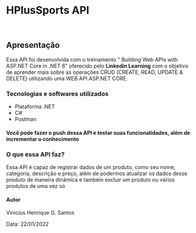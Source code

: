 <h1>HPlusSports API</h1>
<Br>
<h2>Apresentação</h2>
<p> Essa API foi desenvolvida com o treinamento "
Building Web APIs with ASP.NET Core in .NET 6" oferecido pelo <strong>Linkedin Learning</strong> com o objetivo de aprender mais sobre as operações CRUD (CREATE, READ, UPDATE & DELETE) utilizando uma WEB API ASP.NET CORE.

<div> 
<h3>Tecnologias e softwares utilizados</h3>
<ul>
<li>Plataforma .NET</li>
<li>C#</li>
<li>Postman</li>
</ul>
</div>

<h4>Você pode fazer o push dessa API e testar suas funcionalidades, além de incrementar o conhecimento</h4>

<h3> O que essa API faz? </h3>
<p>Essa API é capaz de registrar dados de um produto, como seu nome, categoria, descrição e preço, além de podermos atualizar os dados desse produto de maneira dinâmica e também excluir um produto ou vários produtos de uma vez só</p> 

<h4>Autor</h4>
<p>Vinicius Henrique G. Santos</p> 
<p>Data: 22/01/2022</p> 

